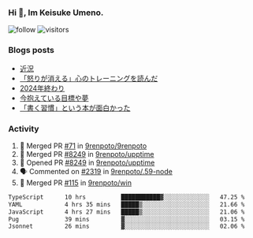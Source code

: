 ### Hi 👋, Im Keisuke Umeno.

<!--
**9renpoto/9renpoto** is a ✨ _special_ ✨ repository because its `README.md` (this file) appears on your GitHub profile.

Here are some ideas to get you started:

- 🔭 I’m currently working on ...
- 🌱 I’m currently learning ...
- 👯 I’m looking to collaborate on ...
- 🤔 I’m looking for help with ...
- 💬 Ask me about ...
- 📫 How to reach me: ...
- 😄 Pronouns: ...
- ⚡ Fun fact: ...
-->

![follow](https://img.shields.io/github/followers/9renpoto?label=Follow&style=social)
![visitors](https://komarev.com/ghpvc/?username=9renpoto&label=Profile%20views&color=0e75b6&style=flat)

### Blogs posts

<!-- BLOG-POST-LIST:START -->
- [近況](https://9renpoto.win/entry/2025/04/05/current_status)
- [「怒りが消える」心のトレーニングを読んだ](https://9renpoto.win/entry/2025/02/01/anger-management)
- [2024年終わり](https://9renpoto.win/entry/2024/12/31/2024-end)
- [今抱えている目標や夢](https://9renpoto.win/entry/2024/12/02/objective)
- [「書く習慣」という本が面白かった](https://9renpoto.win/entry/2024/11/11/leave_a_feeling_sad)
<!-- BLOG-POST-LIST:END -->

### Activity

<!--START_SECTION:activity-->
1. 🎉 Merged PR [#71](https://github.com/9renpoto/9renpoto/pull/71) in [9renpoto/9renpoto](https://github.com/9renpoto/9renpoto)
2. 🎉 Merged PR [#8249](https://github.com/9renpoto/upptime/pull/8249) in [9renpoto/upptime](https://github.com/9renpoto/upptime)
3. 💪 Opened PR [#8249](https://github.com/9renpoto/upptime/pull/8249) in [9renpoto/upptime](https://github.com/9renpoto/upptime)
4. 🗣 Commented on [#2319](https://github.com/9renpoto/.59-node/pull/2319#issuecomment-2875259451) in [9renpoto/.59-node](https://github.com/9renpoto/.59-node)
5. 🎉 Merged PR [#115](https://github.com/9renpoto/win/pull/115) in [9renpoto/win](https://github.com/9renpoto/win)
<!--END_SECTION:activity-->

<!--START_SECTION:waka-->

```txt
TypeScript      10 hrs          ███████████▓░░░░░░░░░░░░░   47.25 %
YAML            4 hrs 35 mins   █████▒░░░░░░░░░░░░░░░░░░░   21.66 %
JavaScript      4 hrs 27 mins   █████▒░░░░░░░░░░░░░░░░░░░   21.06 %
Pug             39 mins         ▓░░░░░░░░░░░░░░░░░░░░░░░░   03.15 %
Jsonnet         26 mins         ▓░░░░░░░░░░░░░░░░░░░░░░░░   02.06 %
```

<!--END_SECTION:waka-->

